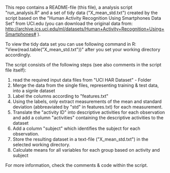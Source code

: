 This repo contains a README-file (this file), a analysis script "run_analysis.R" and a set of tidy data ("X_mean_std.txt") created by the script based on the "Human Activity Recognition Using Smartphones Data Set" from UCI.edu (you can download the original data from: http://archive.ics.uci.edu/ml/datasets/Human+Activity+Recognition+Using+Smartphones# ).

To view the tidy data set you can use following command in R: "View(read.table("X_mean_std.txt"))" after you set your working directory accordingly.

The script consists of the following steps (see also comments in the script file itself):
1. read the required input data files from "UCI HAR Dataset" - Folder
2. Merge the data from the single files, representing training & test data, into a signle dataset
3. Label the columns according to "features.txt"
4. Using the labels, only extract measurements of the mean and standard deviation (abbreaviated by "std" in features.txt) for each measurement.
5. Translate the "activity ID" into descriptive activities for each observation and add a column "activities" containing the descriptive activities to the dataset
6. Add a column "subject" which identifies the subject for each observation.
7. Store the resulting dataset in a text-file ("X_mean_std.txt") in the selected working directory.
8. Calculate means for all variables for each group based on activity and subject

For more information, check the comments & code within the script.
